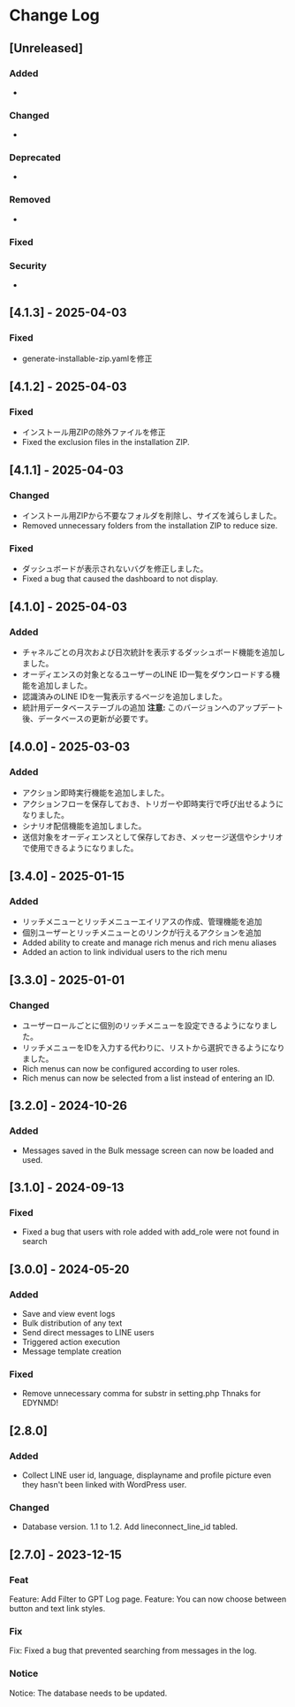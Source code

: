 # Change Log

## [Unreleased]
### Added
- 
### Changed
- 
### Deprecated
- 
### Removed
- 
### Fixed

### Security
- 

## [4.1.3] - 2025-04-03
### Fixed
- generate-installable-zip.yamlを修正

## [4.1.2] - 2025-04-03
### Fixed
- インストール用ZIPの除外ファイルを修正
- Fixed the exclusion files in the installation ZIP.

## [4.1.1] - 2025-04-03
### Changed
- インストール用ZIPから不要なフォルダを削除し、サイズを減らしました。
- Removed unnecessary folders from the installation ZIP to reduce size.

### Fixed
- ダッシュボードが表示されないバグを修正しました。
- Fixed a bug that caused the dashboard to not display.

## [4.1.0] - 2025-04-03
### Added
- チャネルごとの月次および日次統計を表示するダッシュボード機能を追加しました。
- オーディエンスの対象となるユーザーのLINE ID一覧をダウンロードする機能を追加しました。
- 認識済みのLINE IDを一覧表示するページを追加しました。
- 統計用データベーステーブルの追加 **注意:** このバージョンへのアップデート後、データベースの更新が必要です。

## [4.0.0] - 2025-03-03
### Added
- アクション即時実行機能を追加しました。
- アクションフローを保存しておき、トリガーや即時実行で呼び出せるようになりました。
- シナリオ配信機能を追加しました。
- 送信対象をオーディエンスとして保存しておき、メッセージ送信やシナリオで使用できるようになりました。

## [3.4.0] - 2025-01-15
### Added
- リッチメニューとリッチメニューエイリアスの作成、管理機能を追加
- 個別ユーザーとリッチメニューとのリンクが行えるアクションを追加
- Added ability to create and manage rich menus and rich menu aliases
- Added an action to link individual users to the rich menu

## [3.3.0] - 2025-01-01
### Changed
- ユーザーロールごとに個別のリッチメニューを設定できるようになりました。
- リッチメニューをIDを入力する代わりに、リストから選択できるようになりました。
- Rich menus can now be configured according to user roles.
- Rich menus can now be selected from a list instead of entering an ID.

## [3.2.0] - 2024-10-26
### Added
- Messages saved in the Bulk message screen can now be loaded and used.

## [3.1.0] - 2024-09-13
### Fixed
- Fixed a bug that users with role added with add_role were not found in search

## [3.0.0] - 2024-05-20
### Added
- Save and view event logs
- Bulk distribution of any text
- Send direct messages to LINE users
- Triggered action execution
- Message template creation

### Fixed
- Remove unnecessary comma for substr in setting.php Thnaks for EDYNMD! 

## [2.8.0]
### Added
- Collect LINE user id, language, displayname and profile picture even they hasn't been linked with WordPress user.
### Changed
- Database version. 1.1 to 1.2. Add lineconnect_line_id tabled.

## [2.7.0] - 2023-12-15
### Feat
Feature: Add Filter to GPT Log page.
Feature: You can now choose between button and text link styles.

### Fix
Fix: Fixed a bug that prevented searching from messages in the log.

### Notice
Notice: The database needs to be updated.